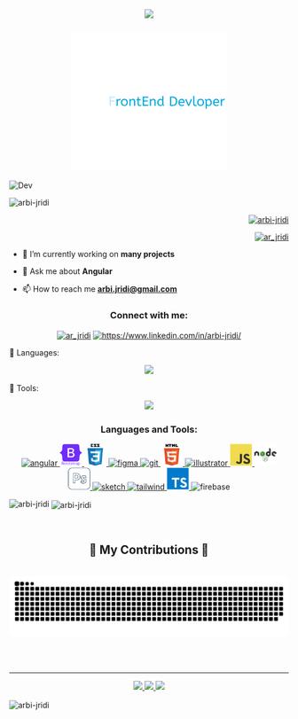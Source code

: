 
<h1 align="center">
    <img src="https://readme-typing-svg.herokuapp.com/?font=Righteous&size=35&center=true&vCenter=true&width=500&height=70&duration=4000&lines=Hi+There!+👋;+I'm+Arbi+Jridi!;" />
</h1>


<p align="center"> <img src="/frontend.gif" alt="frontend" /> </p>


<p align="left"> <img src="https://camo.githubusercontent.com/19db51af5f90f1b152bc0b9078f5fe97053955be5074f03f17019c70345bdcdb/68747470733a2f2f6d69726f2e6d656469756d2e636f6d2f6d61782f313336302f302a37513379765349765f7430696f4a2d5a2e676966" alt="Dev" /> </p>

<p align="left"> <img src="https://komarev.com/ghpvc/?username=arbi-jridi&label=Profile%20views&color=0e75b6&style=flat" alt="arbi-jridi" /> </p>

<p align="right"> <a href="https://github.com/ryo-ma/github-profile-trophy"><img src="https://github-profile-trophy.vercel.app/?username=arbi-jridi" alt="arbi-jridi" /></a> </p>

<p align="right"> <a href="https://twitter.com/ar_jridi" target="blank"><img src="https://img.shields.io/twitter/follow/ar_jridi?logo=twitter&style=for-the-badge" alt="ar_jridi" /></a> </p>

- 🔭 I’m currently working on **many projects**

- 💬 Ask me about **Angular**

- 📫 How to reach me **arbi.jridi@gmail.com**

<h3 align="center">Connect with me:</h3>
<p align="center">
<a href="https://twitter.com/ar_jridi" target="blank"><img align="center" src="https://raw.githubusercontent.com/rahuldkjain/github-profile-readme-generator/master/src/images/icons/Social/twitter.svg" alt="ar_jridi" height="30" width="40" /></a>
<a href="https://linkedin.com/in/arbi-jridi/" target="blank"><img align="center" src="https://raw.githubusercontent.com/rahuldkjain/github-profile-readme-generator/master/src/images/icons/Social/linked-in-alt.svg" alt="https://www.linkedin.com/in/arbi-jridi/" height="30" width="40" /></a>
</p>
🚀 Languages:

<p align="center">
  <a href="https://skillicons.dev">
    <img src="https://skillicons.dev/icons?i=html,css,js,ts,,angular,bootstrap,tailwind,figma,materialui,netlify,nodejs,firebase,supabase,wordpress" />
  </a>
</p>
🔮 Tools:
<p align="center">
  <a href="https://skillicons.dev">
    <img src="https://skillicons.dev/icons?i=git,github,gitlab,postman,vscode,npm,stackoverflow,pr,ps,ae" />
  </a>
</p>


<h3 align="center">Languages and Tools:</h3>
<p align="center"> <a href="https://angular.io" target="_blank" rel="noreferrer"> <img src="https://angular.io/assets/images/logos/angular/angular.svg" alt="angular" width="40" height="40"/> </a> <a href="https://getbootstrap.com" target="_blank" rel="noreferrer"> <img src="https://raw.githubusercontent.com/devicons/devicon/master/icons/bootstrap/bootstrap-plain-wordmark.svg" alt="bootstrap" width="40" height="40"/> </a> <a href="https://www.w3schools.com/css/" target="_blank" rel="noreferrer"> <img src="https://raw.githubusercontent.com/devicons/devicon/master/icons/css3/css3-original-wordmark.svg" alt="css3" width="40" height="40"/> </a> <a href="https://www.figma.com/" target="_blank" rel="noreferrer"> <img src="https://www.vectorlogo.zone/logos/figma/figma-icon.svg" alt="figma" width="40" height="40"/> </a> <a href="https://git-scm.com/" target="_blank" rel="noreferrer"> <img src="https://www.vectorlogo.zone/logos/git-scm/git-scm-icon.svg" alt="git" width="40" height="40"/> </a> <a href="https://www.w3.org/html/" target="_blank" rel="noreferrer"> <img src="https://raw.githubusercontent.com/devicons/devicon/master/icons/html5/html5-original-wordmark.svg" alt="html5" width="40" height="40"/> </a> <a href="https://www.adobe.com/in/products/illustrator.html" target="_blank" rel="noreferrer"> <img src="https://www.vectorlogo.zone/logos/adobe_illustrator/adobe_illustrator-icon.svg" alt="illustrator" width="40" height="40"/> </a> <a href="https://developer.mozilla.org/en-US/docs/Web/JavaScript" target="_blank" rel="noreferrer"> <img src="https://raw.githubusercontent.com/devicons/devicon/master/icons/javascript/javascript-original.svg" alt="javascript" width="40" height="40"/> </a> <a href="https://nodejs.org" target="_blank" rel="noreferrer"> <img src="https://raw.githubusercontent.com/devicons/devicon/master/icons/nodejs/nodejs-original-wordmark.svg" alt="nodejs" width="40" height="40"/> </a> <a href="https://www.photoshop.com/en" target="_blank" rel="noreferrer"> <img src="https://raw.githubusercontent.com/devicons/devicon/master/icons/photoshop/photoshop-line.svg" alt="photoshop" width="40" height="40"/> </a> <a href="https://www.sketch.com/" target="_blank" rel="noreferrer"> <img src="https://www.vectorlogo.zone/logos/sketchapp/sketchapp-icon.svg" alt="sketch" width="40" height="40"/> </a> <a href="https://tailwindcss.com/" target="_blank" rel="noreferrer"> <img src="https://www.vectorlogo.zone/logos/tailwindcss/tailwindcss-icon.svg" alt="tailwind" width="40" height="40"/> </a> <a href="https://www.typescriptlang.org/" target="_blank" rel="noreferrer"> <img src="https://raw.githubusercontent.com/devicons/devicon/master/icons/typescript/typescript-original.svg" alt="typescript" width="40" height="40"/> </a> <img src="https://www.svgrepo.com/show/353735/firebase.svg" alt="firebase" width="40" height="40"/> </a> </p>

<p><img align="left" src="https://github-readme-stats.vercel.app/api/top-langs?username=arbi-jridi&show_icons=true&locale=en&layout=compact" alt="arbi-jridi" /></p>

<p>&nbsp;<img align="center" src="https://github-readme-stats.vercel.app/api?username=arbi-jridi&show_icons=true&locale=en" alt="arbi-jridi" /></p>
<div align="center">
 <br/>
  <h2 align="center">🐍 My Contributions 🐍</h2>
  <br>
  <img alt="snake eating my contributions" src="https://raw.githubusercontent.com/salesp07/salesp07/output/github-contribution-grid-snake.svg" />
  
  <br/><br/>
</div>
 <hr>
<div align="center"> 
  <a href="mailto:arbi.jridi@gmail.com">
    <img src="https://img.shields.io/badge/Gmail-333333?style=for-the-badge&logo=gmail&logoColor=red" />
  </a>

  <a href="https://arbi-jridi.github.io" target="_blank">
     <img src="https://img.shields.io/badge/Portfolio-FF5722?style=for-the-badge&logo=todoist&logoColor=white" target="_blank" /> <!-- sqlite, safari, google-chrome are other good icon options -->
  </a>
    <a href="https://arbi-jridi.framer.website" target="_blank">
     <img src="https://img.shields.io/badge/Framer-black?style=for-the-badge&logo=framer&logoColor=blue" target="_blank" /> <!-- sqlite, safari, google-chrome are other good icon options -->
  </a>
  
</div>

<p><img align="center" src="https://github-readme-streak-stats.herokuapp.com/?user=arbi-jridi&" alt="arbi-jridi" /></p>

